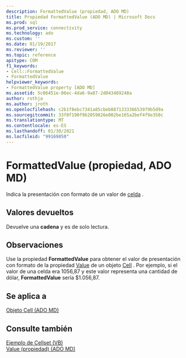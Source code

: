```yaml
---
description: FormattedValue (propiedad, ADO MD)
title: Propiedad FormattedValue (ADO MD) | Microsoft Docs
ms.prod: sql
ms.prod_service: connectivity
ms.technology: ado
ms.custom: ''
ms.date: 01/19/2017
ms.reviewer: ''
ms.topic: reference
apitype: COM
f1_keywords:
- Cell::FormattedValue
- FormattedValue
helpviewer_keywords:
- FormattedValue property [ADO MD]
ms.assetid: 5c06451e-06ec-4da6-9a87-2d043469248a
author: rothja
ms.author: jroth
ms.openlocfilehash: c2b1f8ebc7341a85cbeb887133336653979b5d9a
ms.sourcegitcommit: 33f0f190f962059826e002be165a2bef4f9e350c
ms.translationtype: MT
ms.contentlocale: es-ES
ms.lasthandoff: 01/30/2021
ms.locfileid: "99169850"
---
```

# <a name="formattedvalue-property-ado-md"></a>FormattedValue (propiedad, ADO MD)
Indica la presentación con formato de un valor de [celda](./cell-object-ado-md.md) .  
  
## <a name="return-values"></a>Valores devueltos  
 Devuelve una **cadena** y es de solo lectura.  
  
## <a name="remarks"></a>Observaciones  
 Use la propiedad **FormattedValue** para obtener el valor de presentación con formato de la propiedad [Value](./value-property-ado-md.md) de un objeto [Cell](./cell-object-ado-md.md) . Por ejemplo, si el valor de una celda era 1056,87 y este valor representa una cantidad de dólar, **FormattedValue** sería $1.056,87.  
  
## <a name="applies-to"></a>Se aplica a  
 [Objeto Cell (ADO MD)](./cell-object-ado-md.md)  
  
## <a name="see-also"></a>Consulte también  
 [Ejemplo de Cellset (VB)](./cellset-example-vb.md)   
 [Value (propiedad) (ADO MD)](./value-property-ado-md.md)